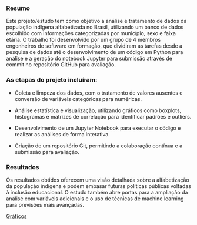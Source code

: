 ### Resumo

Este projeto/estudo tem como objetivo a análise e tratamento de dados da população indígena alfabetizada no Brasil, utilizando um banco de dados escolhido com informações categorizadas por município, sexo e faixa etária. O trabalho foi desenvolvido por um grupo de 4 membros engenheiros de software em formação, que dividiram as tarefas desde a pesquisa de dados até o desenvolvimento de um código em Python para análise e a geração do notebook Jupyter para submissão através de commit no repositório GitHub para avaliação.

### As etapas do projeto incluíram:

- Coleta e limpeza dos dados, com o tratamento de valores ausentes e conversão de variáveis categóricas para numéricas.

- Análise estatística e visualização, utilizando gráficos como boxplots, histogramas e matrizes de correlação para identificar padrões e outliers.

- Desenvolvimento de um Jupyter Notebook para executar o código e realizar as análises de forma interativa.

- Criação de um repositório Git, permitindo a colaboração contínua e a submissão para avaliação.


### Resultados

Os resultados obtidos oferecem uma visão detalhada sobre a alfabetização da população indígena e podem embasar futuras políticas públicas voltadas à inclusão educacional. O estudo também abre portas para a ampliação da análise com variáveis adicionais e o uso de técnicas de machine learning para previsões mais avançadas.

[Gráficos](https://docs.google.com/document/d/1JQ2k5NWfcbz5HMYrJt7vbzoy9RwVasCI-BMcX_lsW10/edit?usp=drivesdk)